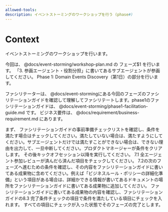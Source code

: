 ```yaml
---
allowed-tools:
description: イベントストーミングのワークショップを行う (phase#)
---
```


# Context

イベントストーミングのワークショップを行います。

今回は、 @docs/event-storming/workshop-plan.md の フェーズ$1 を行います。
「3. 参画エージェント・役割分担」に書いてあるサブエージェントが参画してください。
Phase 1: Domain Events Discovery（第1日）の部分を行います。

ファシリテーターは、 @docs/event-stormingにある今回のフェーズのファシリテーションガイドを確認して理解してファシリテートします。phase1のファシリテーションガイドは、 @docs/event-storming/phase1-facilitation-guide.md です。
ビジネス要件は、 @docs/requirement/business-requirement.md にあります。

まず、 ファシリテーションガイドの事前準備チェックリストを確認し、条件を満たす場合はチェックしてください。満たしていない場合は、満たすようにしてください。サブエージェントだけでは満たすことができない場合は、できない理由を出力して、一旦中断してください。プロダクトマネージャーが条件をクリアします。
その後キックオフセッション以降を実行してください。
7.1 全エージェント参加レビューが済んだら済んだ項目をチェックしてください。
7.2の次のフェーズへ進むための条件を確認し、その内容をファシリテーションガイドに書いてある成果物に含めてください。例えば「ビジネスルール・ポリシーの詳細化準備」という項目がある場合は、詳細かできる情報が書いてあるドキュメントの場所をファシリテーションガイドに書いてある成果物に追加してください。
ファシリテーションガイドに書いてある成果物の内容を確認し、ファシリテーションガイドの8.3 完了条件チェックの項目で条件を満たしている項目にチェックを入れます。
すべての項目にチェックが入った状態でそのフェーズの完了とします。
